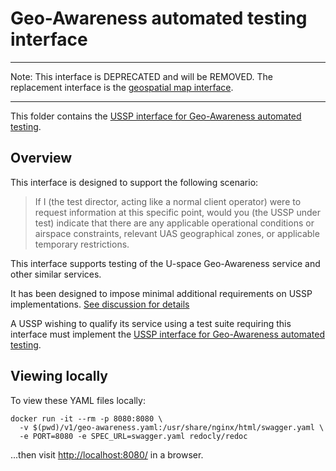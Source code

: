 # Geo-Awareness automated testing interface

---
Note: This interface is DEPRECATED and will be REMOVED.  The replacement interface is the [geospatial map interface](../geospatial_map).

---

This folder contains the [USSP interface for Geo-Awareness automated testing](v1/geo-awareness.yaml).

## Overview

This interface is designed to support the following scenario:
> If I (the test director, acting like a normal client operator) were to request information at this specific point, would you (the USSP under test) indicate that there are any applicable operational conditions or airspace constraints, relevant UAS geographical zones, or applicable temporary restrictions.

This interface supports testing of the U-space Geo-Awareness service and other similar services.

It has been designed to impose minimal additional requirements on USSP
implementations.
[See discussion for details](https://github.com/interuss/dss/pull/809#discussion_r982930704)

A USSP wishing to qualify its service using a test suite requiring this
interface must implement the
[USSP interface for Geo-Awareness automated testing](v1/geo-awareness.yaml).

## Viewing locally
To view these YAML files locally:

```shell script
docker run -it --rm -p 8080:8080 \
  -v $(pwd)/v1/geo-awareness.yaml:/usr/share/nginx/html/swagger.yaml \
  -e PORT=8080 -e SPEC_URL=swagger.yaml redocly/redoc
```

...then visit [http://localhost:8080/](http://localhost:8080/) in a browser.
